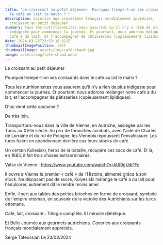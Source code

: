```yaml
---
title: "Le croissant au petit déjeuner  Pourquoi trempe-t-on ses croissants dans
  le café au lait le matin ? "
description: Cocorico aux croissants français mondialement appréciés. - Le
  croissant au petit déjeuner
summary: Tous les nutritionnsites vous assurent qu'il n'y a rien de plus
  indigeste pour commencer la journée. Et pourtant, nous adorons mélanger notre
  café à du lait, et l'accompagner de pâtisseries (copieusement lipidiques).
date: 2024-03-22T23:53:18.622Z
thumbnailImagePosition: left
thumbnailImage: assets/img/café-chaud.jpg
image: assets/img/café-chaud.webp
---
```

Le croissant au petit déjeuner

Pourquoi trempe-t-on ses croissants dans le café au lait le matin ? 

Tous les nutritionnsites vous assurent qu'il n'y a rien de plus indigeste pour commencer la journée. Et pourtant, nous adorons mélanger notre café à du lait, et l'accompagner de pâtisseries (copieusement lipidiques).

D'où vient cette coutume ?

De très loin.

Transportons-nous dans la ville de Vienne, en Autriche, assiégée par les Turcs au XVIIe siècle. Au prix de farouches combats, avec l'aide de Charles de Lorraine et du roi de Pologne, les Viennois repoussent l'envahissuer. Les turcs fuient en abandonnant deriière eux leurs stocks de café. 

Un certain Kuliesiski, héros de la bataille, récupère ces sacs de café. Et là, en 1683, il fait trois choses extraordinaires.

Valse de Vienne : https://www.youtube.com/watch?v=kUl9gUdr1Fc


Il ouvre à Vienne le premier « café » de l'Histoire, alimenté grâce à son stock. Ne disposant pas de sucre, Kulyesiski mélange le café à du lait pour l'édulcorer, autrement dit le rendre moins amer. 

Enfin, il sert aux tables des petites brioches en forme de croissant, symbole de l'empire ottoman, en souvenir de la victoire des Autrichiens sur les turcs ottomans.

Café, lait, croissant : Trilogie complète. Et miracle diététique.

Et Belle Journée aux gourmets autrichiens.
Cocorico aux croissants français mondialement 
appréciés.

Serge Tateossian Le 23/03/2024